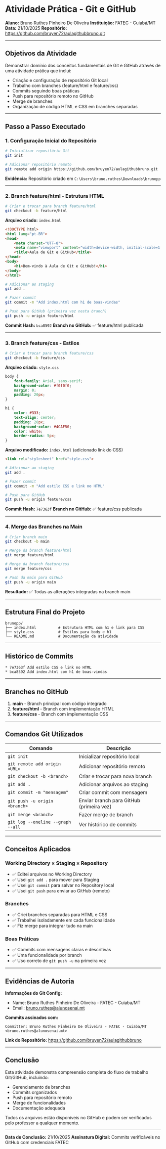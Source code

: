 # Atividade Prática - Git e GitHub

**Aluno:** Bruno Ruthes Pinheiro De Oliveira
**Instituição:** FATEC - Cuiabá/MT
**Data:** 21/10/2025
**Repositório:** https://github.com/bruyen72/aulagithubbruno.git

---

## Objetivos da Atividade

Demonstrar domínio dos conceitos fundamentais de Git e GitHub através de uma atividade prática que inclui:

- Criação e configuração de repositório Git local
- Trabalho com branches (feature/html e feature/css)
- Commits seguindo boas práticas
- Push para repositório remoto no GitHub
- Merge de branches
- Organização de código HTML e CSS em branches separadas

---

## Passo a Passo Executado

### 1. Configuração Inicial do Repositório

```bash
# Inicializar repositório Git
git init

# Adicionar repositório remoto
git remote add origin https://github.com/bruyen72/aulagithubbruno.git
```

**Evidência:** Repositório criado em `C:\Users\bruno.ruthes\Downloads\brunopp`

---

### 2. Branch feature/html - Estrutura HTML

```bash
# Criar e trocar para branch feature/html
git checkout -b feature/html
```

**Arquivo criado:** `index.html`

```html
<!DOCTYPE html>
<html lang="pt-BR">
<head>
    <meta charset="UTF-8">
    <meta name="viewport" content="width=device-width, initial-scale=1.0">
    <title>Aula de Git e GitHub</title>
</head>
<body>
    <h1>Bem-vindo à Aula de Git e GitHub!</h1>
</body>
</html>
```

```bash
# Adicionar ao staging
git add .

# Fazer commit
git commit -m "Add index.html com h1 de boas-vindas"

# Push para GitHub (primeira vez nesta branch)
git push -u origin feature/html
```

**Commit Hash:** `bca8592`
**Branch no GitHub:** ✅ feature/html publicada

---

### 3. Branch feature/css - Estilos

```bash
# Criar e trocar para branch feature/css
git checkout -b feature/css
```

**Arquivo criado:** `style.css`

```css
body {
    font-family: Arial, sans-serif;
    background-color: #f0f0f0;
    margin: 0;
    padding: 20px;
}

h1 {
    color: #333;
    text-align: center;
    padding: 20px;
    background-color: #4CAF50;
    color: white;
    border-radius: 5px;
}
```

**Arquivo modificado:** `index.html` (adicionado link do CSS)

```html
<link rel="stylesheet" href="style.css">
```

```bash
# Adicionar ao staging
git add .

# Fazer commit
git commit -m "Add estilo CSS e link no HTML"

# Push para GitHub
git push -u origin feature/css
```

**Commit Hash:** `7e7363f`
**Branch no GitHub:** ✅ feature/css publicada

---

### 4. Merge das Branches na Main

```bash
# Criar branch main
git checkout -b main

# Merge da branch feature/html
git merge feature/html

# Merge da branch feature/css
git merge feature/css

# Push da main para GitHub
git push -u origin main
```

**Resultado:** ✅ Todas as alterações integradas na branch main

---

## Estrutura Final do Projeto

```
brunopp/
├── index.html          # Estrutura HTML com h1 e link para CSS
├── style.css           # Estilos para body e h1
└── README.md           # Documentação da atividade
```

---

## Histórico de Commits

```
* 7e7363f Add estilo CSS e link no HTML
* bca8592 Add index.html com h1 de boas-vindas
```

---

## Branches no GitHub

1. **main** - Branch principal com código integrado
2. **feature/html** - Branch com implementação HTML
3. **feature/css** - Branch com implementação CSS

---

## Comandos Git Utilizados

| Comando | Descrição |
|---------|-----------|
| `git init` | Inicializar repositório local |
| `git remote add origin <URL>` | Adicionar repositório remoto |
| `git checkout -b <branch>` | Criar e trocar para nova branch |
| `git add .` | Adicionar arquivos ao staging |
| `git commit -m "mensagem"` | Criar commit com mensagem |
| `git push -u origin <branch>` | Enviar branch para GitHub (primeira vez) |
| `git merge <branch>` | Fazer merge de branch |
| `git log --oneline --graph --all` | Ver histórico de commits |

---

## Conceitos Aplicados

### Working Directory × Staging × Repository
- ✅ Editei arquivos no Working Directory
- ✅ Usei `git add .` para mover para Staging
- ✅ Usei `git commit` para salvar no Repository local
- ✅ Usei `git push` para enviar ao GitHub (remoto)

### Branches
- ✅ Criei branches separadas para HTML e CSS
- ✅ Trabalhei isoladamente em cada funcionalidade
- ✅ Fiz merge para integrar tudo na main

### Boas Práticas
- ✅ Commits com mensagens claras e descritivas
- ✅ Uma funcionalidade por branch
- ✅ Uso correto de `git push -u` na primeira vez

---

## Evidências de Autoria

**Informações do Git Config:**
- Name: Bruno Ruthes Pinheiro De Oliveira - FATEC - Cuiaba/MT
- Email: bruno.ruthes@alunosenai.mt

**Commits assinados com:**
```
Committer: Bruno Ruthes Pinheiro De Oliveira - FATEC - Cuiaba/MT <bruno.ruthes@alunosenai.mt>
```

**Link do Repositório:** https://github.com/bruyen72/aulagithubbruno

---

## Conclusão

Esta atividade demonstra compreensão completa do fluxo de trabalho Git/GitHub, incluindo:
- Gerenciamento de branches
- Commits organizados
- Push para repositório remoto
- Merge de funcionalidades
- Documentação adequada

Todos os arquivos estão disponíveis no GitHub e podem ser verificados pelo professor a qualquer momento.

---

**Data de Conclusão:** 21/10/2025
**Assinatura Digital:** Commits verificáveis no GitHub com credenciais FATEC
